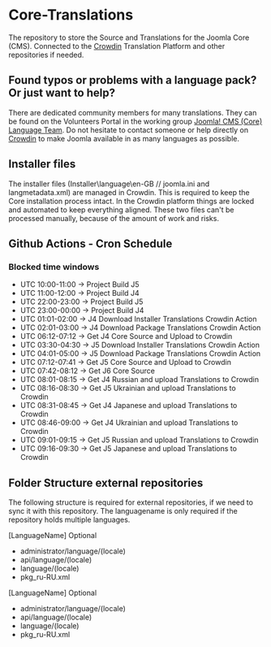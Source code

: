 # Core-Translations

The repository to store the Source and Translations for the Joomla Core (CMS).
Connected to the [Crowdin](https://joomla.crowdin.com/cms) Translation Platform and other repositories if needed.

## Found typos or problems with a language pack? Or just want to help?

There are dedicated community members for many translations. They can be found on the Volunteers Portal in the working group [Joomla! CMS (Core) Language Team](https://volunteers.joomla.org/teams/joomla-cms-language-team). Do not hesitate to contact someone or help directly on [Crowdin](https://joomla.crowdin.com/cms) to make Joomla available in as many languages as possible.

## Installer files

The installer files (Installer\language\en-GB // joomla.ini and langmetadata.xml) are managed in Crowdin.
This is required to keep the Core installation process intact.
In the Crowdin platform things are locked and automated to keep everything aligned.
These two files can't be processed manually, because of the amount of work and risks.

## Github Actions - Cron Schedule

### Blocked time windows
* UTC 10:00-11:00 -> Project Build J5
* UTC 11:00-12:00 -> Project Build J4
* UTC 22:00-23:00 -> Project Build J5
* UTC 23:00-00:00 -> Project Build J4
* UTC 01:01-02:00 -> J4 Download Installer Translations Crowdin Action
* UTC 02:01-03:00 -> J4 Download Package Translations Crowdin Action
* UTC 06:12-07:12 -> Get J4 Core Source and Upload to Crowdin
* UTC 03:30-04:30 -> J5 Download Installer Translations Crowdin Action
* UTC 04:01-05:00 -> J5 Download Package Translations Crowdin Action
* UTC 07:12-07:41 -> Get J5 Core Source and Upload to Crowdin
* UTC 07:42-08:12 -> Get J6 Core Source
* UTC 08:01-08:15 -> Get J4 Russian and upload Translations to Crowdin
* UTC 08:16-08:30 -> Get J5 Ukrainian and upload Translations to Crowdin
* UTC 08:31-08:45 -> Get J4 Japanese and upload Translations to Crowdin
* UTC 08:46-09:00 -> Get J4 Ukrainian and upload Translations to Crowdin
* UTC 09:01-09:15 -> Get J5 Russian and upload Translations to Crowdin
* UTC 09:16-09:30 -> Get J5 Japanese and upload Translations to Crowdin

## Folder Structure external repositories
The following structure is required for external repositories, if we need to sync it with this repository.
The languagename is only required if the repository holds multiple languages.

[LanguageName] Optional
- administrator/language/(locale)
- api/language/(locale)
- language/(locale)
- pkg_ru-RU.xml

[LanguageName] Optional
- administrator/language/(locale)
- api/language/(locale)
- language/(locale)
- pkg_ru-RU.xml
